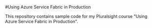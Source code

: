 #Using Azure Service Fabric in Production

This repository contains sample code for my Pluralsight course "Using Azure Service Fabric in Production".
